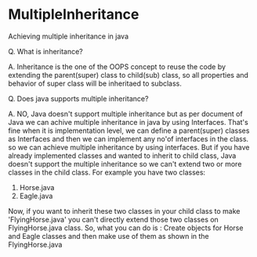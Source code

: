 # MultipleInheritance
Achieving multiple inheritance in java

Q. What is inheritance?

A. Inheritance is the one of the OOPS concept to reuse the code by extending the parent(super) class to child(sub) class, so all properties and behavior of super class will be inheritaed to subclass.

Q. Does java supports multiple inheritance?

A. NO, Java doesn't support multiple inheritance but as per document of Java we can achive multiple inheritance in java by using Interfaces.
That's fine when it is implementation level, we can define a parent(super) classes as Interfaces and then we can implement any no'of interfaces in the class. so we can achieve multiple inheritance by using interfaces.
But if you have already implemented classes and wanted to inherit to child class, Java doesn't support the multiple inheritance so we can't extend two or more classes in the child class.
For example you have two classes:
1. Horse.java
2. Eagle.java

Now, if you want to inherit these two classes in your child class to make 'FlyingHorse.java' you can't directly extend those two classes on FlyingHorse.java class.
So, what you can do is : Create objects for Horse and Eagle classes and then make use of them as shown in the FlyingHorse.java



